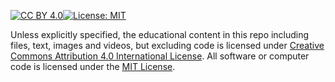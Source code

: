 [![CC BY 4.0][cc-by-shield]][cc-by][![License: MIT](https://img.shields.io/badge/License-MIT-black.svg)](https://opensource.org/licenses/MIT)

Unless explicitly specified, the educational content in this repo including files, text, images and videos, but excluding code is licensed under
[Creative Commons Attribution 4.0 International License][cc-by]. All software or computer code is licensed under the [MIT License](https://opensource.org/licenses/MIT).


[cc-by]: http://creativecommons.org/licenses/by/4.0/
[cc-by-image]: https://i.creativecommons.org/l/by/4.0/88x31.png
[cc-by-shield]: https://img.shields.io/badge/License-CC%20BY%204.0-black.svg
